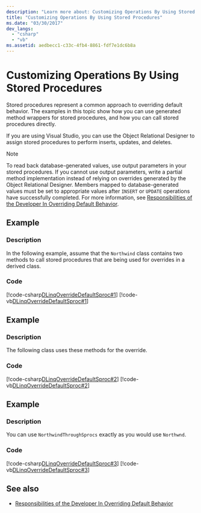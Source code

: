 ```yaml
---
description: "Learn more about: Customizing Operations By Using Stored Procedures"
title: "Customizing Operations By Using Stored Procedures"
ms.date: "03/30/2017"
dev_langs: 
  - "csharp"
  - "vb"
ms.assetid: aedbecc1-c33c-4fb4-8861-fdf7e1dc6b8a
---
```

# Customizing Operations By Using Stored Procedures

Stored procedures represent a common approach to overriding default behavior. The examples in this topic show how you can use generated method wrappers for stored procedures, and how you can call stored procedures directly.  
  
 If you are using Visual Studio, you can use the Object Relational Designer to assign stored procedures to perform inserts, updates, and deletes.  
  
> [!NOTE]
> To read back database-generated values, use output parameters in your stored procedures. If you cannot use output parameters, write a partial method implementation instead of relying on overrides generated by the Object Relational Designer. Members mapped to database-generated values must be set to appropriate values after `INSERT` or `UPDATE` operations have successfully completed. For more information, see [Responsibilities of the Developer In Overriding Default Behavior](responsibilities-of-the-developer-in-overriding-default-behavior.md).  
  
## Example  
  
### Description  

 In the following example, assume that the `Northwind` class contains two methods to call stored procedures that are being used for overrides in a derived class.  
  
### Code  

 [!code-csharp[DLinqOverrideDefaultSproc#1](../../../../../../samples/snippets/csharp/VS_Snippets_Data/DLinqOverrideDefaultSproc/cs/northwind.cs#1)]
 [!code-vb[DLinqOverrideDefaultSproc#1](../../../../../../samples/snippets/visualbasic/VS_Snippets_Data/DLinqOverrideDefaultSproc/vb/northwind.vb#1)]  
  
## Example  
  
### Description  

 The following class uses these methods for the override.  
  
### Code  

 [!code-csharp[DLinqOverrideDefaultSproc#2](../../../../../../samples/snippets/csharp/VS_Snippets_Data/DLinqOverrideDefaultSproc/cs/northwind.cs#2)]
 [!code-vb[DLinqOverrideDefaultSproc#2](../../../../../../samples/snippets/visualbasic/VS_Snippets_Data/DLinqOverrideDefaultSproc/vb/northwind.vb#2)]  
  
## Example  
  
### Description  

 You can use `NorthwindThroughSprocs` exactly as you would use `Northwnd`.  
  
### Code  

 [!code-csharp[DLinqOverrideDefaultSproc#3](../../../../../../samples/snippets/csharp/VS_Snippets_Data/DLinqOverrideDefaultSproc/cs/Program.cs#3)]
 [!code-vb[DLinqOverrideDefaultSproc#3](../../../../../../samples/snippets/visualbasic/VS_Snippets_Data/DLinqOverrideDefaultSproc/vb/Module1.vb#3)]  
  
## See also

- [Responsibilities of the Developer In Overriding Default Behavior](responsibilities-of-the-developer-in-overriding-default-behavior.md)

